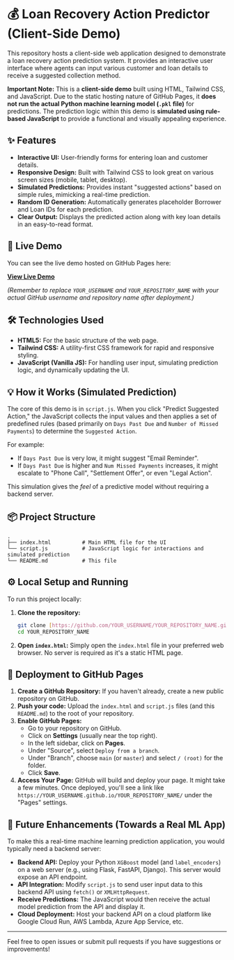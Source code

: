 # 💰 Loan Recovery Action Predictor (Client-Side Demo)

This repository hosts a client-side web application designed to demonstrate a loan recovery action prediction system. It provides an interactive user interface where agents can input various customer and loan details to receive a suggested collection method.

**Important Note:** This is a **client-side demo** built using HTML, Tailwind CSS, and JavaScript. Due to the static hosting nature of GitHub Pages, it **does not run the actual Python machine learning model (`.pkl` file)** for predictions. The prediction logic within this demo is **simulated using rule-based JavaScript** to provide a functional and visually appealing experience.

## ✨ Features

* **Interactive UI:** User-friendly forms for entering loan and customer details.
* **Responsive Design:** Built with Tailwind CSS to look great on various screen sizes (mobile, tablet, desktop).
* **Simulated Predictions:** Provides instant "suggested actions" based on simple rules, mimicking a real-time prediction.
* **Random ID Generation:** Automatically generates placeholder Borrower and Loan IDs for each prediction.
* **Clear Output:** Displays the predicted action along with key loan details in an easy-to-read format.

## 🚀 Live Demo

You can see the live demo hosted on GitHub Pages here:

**[View Live Demo](https://YOUR_USERNAME.github.io/YOUR_REPOSITORY_NAME/)**

*(Remember to replace `YOUR_USERNAME` and `YOUR_REPOSITORY_NAME` with your actual GitHub username and repository name after deployment.)*

## 🛠️ Technologies Used

* **HTML5:** For the basic structure of the web page.
* **Tailwind CSS:** A utility-first CSS framework for rapid and responsive styling.
* **JavaScript (Vanilla JS):** For handling user input, simulating prediction logic, and dynamically updating the UI.

## 💡 How it Works (Simulated Prediction)

The core of this demo is in `script.js`. When you click "Predict Suggested Action," the JavaScript collects the input values and then applies a set of predefined rules (based primarily on `Days Past Due` and `Number of Missed Payments`) to determine the `Suggested Action`.

For example:
* If `Days Past Due` is very low, it might suggest "Email Reminder".
* If `Days Past Due` is higher and `Num Missed Payments` increases, it might escalate to "Phone Call", "Settlement Offer", or even "Legal Action".

This simulation gives the *feel* of a predictive model without requiring a backend server.

## 📦 Project Structure

```
.
├── index.html          # Main HTML file for the UI
└── script.js           # JavaScript logic for interactions and simulated prediction
└── README.md           # This file
```

## ⚙️ Local Setup and Running

To run this project locally:

1.  **Clone the repository:**
    ```bash
    git clone [https://github.com/YOUR_USERNAME/YOUR_REPOSITORY_NAME.git](https://github.com/YOUR_USERNAME/YOUR_REPOSITORY_NAME.git)
    cd YOUR_REPOSITORY_NAME
    ```
2.  **Open `index.html`:** Simply open the `index.html` file in your preferred web browser. No server is required as it's a static HTML page.

## 🚀 Deployment to GitHub Pages

1.  **Create a GitHub Repository:** If you haven't already, create a new public repository on GitHub.
2.  **Push your code:** Upload the `index.html` and `script.js` files (and this `README.md`) to the root of your repository.
3.  **Enable GitHub Pages:**
    * Go to your repository on GitHub.
    * Click on **Settings** (usually near the top right).
    * In the left sidebar, click on **Pages**.
    * Under "Source", select `Deploy from a branch`.
    * Under "Branch", choose `main` (or `master`) and select `/ (root)` for the folder.
    * Click **Save**.
4.  **Access Your Page:** GitHub will build and deploy your page. It might take a few minutes. Once deployed, you'll see a link like `https://YOUR_USERNAME.github.io/YOUR_REPOSITORY_NAME/` under the "Pages" settings.

## 🔮 Future Enhancements (Towards a Real ML App)

To make this a real-time machine learning prediction application, you would typically need a backend server:

* **Backend API:** Deploy your Python `XGBoost` model (and `label_encoders`) on a web server (e.g., using Flask, FastAPI, Django). This server would expose an API endpoint.
* **API Integration:** Modify `script.js` to send user input data to this backend API using `fetch()` or `XMLHttpRequest`.
* **Receive Predictions:** The JavaScript would then receive the actual model prediction from the API and display it.
* **Cloud Deployment:** Host your backend API on a cloud platform like Google Cloud Run, AWS Lambda, Azure App Service, etc.

---

Feel free to open issues or submit pull requests if you have suggestions or improvements!

